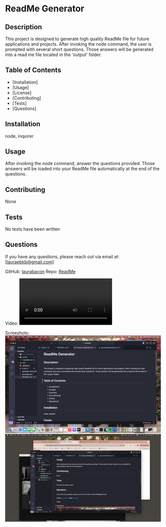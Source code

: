 # ReadMe Generator 

## Description

This project is designed to generate high quality ReadMe file for future applications and projects. After invoking the node command, the user is prompted with several short questions. Those answers will be generated into a read me file located in the 'output' folder.

## Table of Contents

- [Installation]
- [Usage]
- [License]
- [Contributing]
- [Tests]
- [Questions]

## Installation

node, inquirer

## Usage

After invoking the node command, answer the questions provided. Those answers will be loaded into your ReadMe file automatically at the end of the questions.

## Contributing

None

## Tests

No tests have been written

## Questions

If you have any questions, please reach out via email at: [lauraebkb@gmail.com]

GitHub: [laurabacon](https://github.com/laurabacon)
Repo: [ReadMe](https://github.com/ReadMe)

Video: <video src="Untitled_%20Dec%2020,%202023%2011_49%20AM.mp4" controls title="Title"></video>


Screeshots: ![top](<Screen Shot 2023-12-20 at 11.41.35 AM-1.png>)
![bottom](<Screen Shot 2023-12-20 at 11.44.05 AM 2.png>)